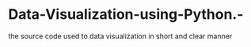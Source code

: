 # Data-Visualization-using-Python.-
the source code used to data visualization in short and clear manner 
